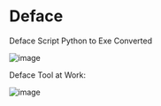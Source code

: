 # Deface
Deface Script Python to Exe Converted

![image](https://user-images.githubusercontent.com/89786570/174479467-f32c2d2c-1ad8-4290-a1cd-e0e96c3615f5.png)

Deface Tool at Work:

![image](https://user-images.githubusercontent.com/89786570/174479694-9be9d545-789e-44d6-a497-82719165a4aa.png)
